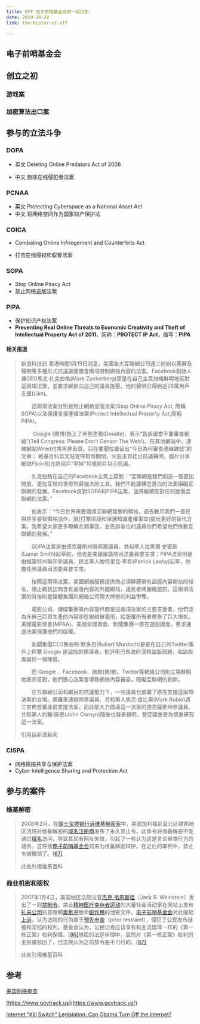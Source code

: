 ```yaml
---
title: EFF 电子前哨基金会的一段历史
date: 2019-10-20
link: the-histor-of-eff

---
```


## 电子前哨基金会



## 创立之初

### 游戏案

### 加密算法出口案

## 参与的立法斗争

### DOPA

- 英文 Deleting Online Predators Act of 2006

- 中文 删除在线侵犯者法案

### PCNAA

- 英文 Protecting Cyberspace as a National Asset Act 
- 中文 将网络空间作为国家财产保护法

### COICA

-  Combating Online Infringement and Counterfeits Act 

- 打击在线侵权和假冒法案

###  **SOPA**

-  Stop Online Piracy Act 
-  禁止网络盗版法案

### PIPA

-  保护知识产权法案
-  **Preventing Real Online Threats to Economic Creativity and Theft of Intellectual Property Act of 2011**，简称：**PROTECT IP Act**，缩写：**PIPA** 

#### 相关报道

> 新浪科技訊 香港時間1月19日消息，美國各大互聯網公司週三紛紛以黑屏及聲明等多種形式抗議美國國會兩項限制網絡內容的法案。Facebook創始人兼CEO馬克‧扎克伯格(Mark Zuckerberg)更是在自己主頁旗幟鮮明地反對這兩項法案，並要求網民向自己的議員施壓。他的聲明已得到近28萬用戶支援(Like)。
>
> 　　這兩項法案分別是阻止網絡盜版法案(Stop Online Piracy Act, 簡稱SOPA)以及保護支援產權法案(Protect Intellectual Property Act,簡稱PIPA)。
>
> 　　 Google (微博)換上了黑色塗鴉(Doodle)，表示“告訴國會不要審查網絡”(Tell Congress: Please Don’t Censor The Web!)。在其他網站中，連線網站Wired也將黑屏首頁，只在要聞位置留出“今日為何審查連線雜誌”的文章； 維基百科英文站宣佈暫時關閉，火狐主頁挂出抗議聲明，圖片分享網站Flickr則允許用戶“黑掉”10張照片以示抗議。
>
> 　　扎克伯格在自己的Facebook主頁上寫到：“互聯網是我們創造一個更加開放、更加互聯的世界所最強大的工具。我們不能讓構思蒼白的法案阻礙互聯網的發展。Facebook反對SOPA和PIPA法案，並將繼續反對任何挫傷互聯網的法案。”
>
> 　　他表示：“今日世界需要倡導互聯網發展的領袖，過去數月我們一直在與許多睿智領袖協作，就(打擊盜版和保護知識產權事宜)提出更好的替代方案。我希望大家更多瞭解此類事宜，並告訴各位的議員你們希望他們推動互聯網的發展。”
>
> 　　SOPA法案是由德克薩斯州聯邦眾議員、共和黨人拉馬爾‧史密斯(Lamar Smith)起草的，他也是美國眾議院司法委員會主席；PIPA法案則是由福蒙特州聯邦參議員、民主黨人帕特里克‧李希(Patrick Leahy)起草，他擔任參議員司法委員會主席。
>
> 　　按照這兩項法案，美國網絡服務提供商必須屏蔽帶有盜版內容網站的域名，阻止網民訪問含有盜版內容的外國網站，違反者將面臨懲罰。這兩項法案的背後則是媒體集團和網絡公司兩大陣營的利益爭奪。
>
> 　　電影公司、傳媒集團等內容提供商是這兩項法案的主要支援者，他們認為斥自己巨資生產的內容卻在網絡被濫用，給版權所有者帶來了巨大損失。美國電影協會(MPAA)、美國全國商會、新聞集團一直在遊說國會，要求通過法案保護他們的版權。
>
> 　　新聞集團CEO魯伯特‧默多克(Rubert Murdoch)更是在自己的Twitter賬戶上抨擊 Google 是盜版的領導者，批評奧巴馬政府漠視盜版問題，和盜版者屬於一個陣營。
>
> 　　而 Google 、Facebook、微軟(微博)、Twitter等網絡公司則立場鮮明地表示反對，他們擔心法案會導致網絡內容審查，阻礙互聯網的創新。
>
> 　　在互聯網公司和網民的抗議壓力下，一些議員也放棄了原先支援這兩項法案的立場。佛羅里達聯邦參議員、共和黨人馬克‧盧比奧(Mark Rubio)週三宣佈放棄此前支援法案，而此前大力倡導這一法案的德克薩斯州參議員、共和黨人約翰‧康恩(John Cornyn)隨後也發表聲明，督促國會更為慎重研究這一法案。
>
> 引用自新浪新闻[]()

### CISPA

- 网络情报共享与保护法案
- Cyber Intelligence Sharing and Protection Act

## 参与的案件

### 维基解密

>  2008年2月，在[瑞士宝盛银行诉维基解密案](https://zh.wikipedia.org/w/index.php?title=瑞士宝盛银行诉维基解密案&action=edit&redlink=1)中，美国加利福尼亚北区联邦地区法院对维基解密的[域名注册商](https://zh.wikipedia.org/wiki/域名注册商)发布了永久禁止令，此命令将维基解密不能通过[域名](https://zh.wikipedia.org/wiki/域名)访问，导致其现有网址失效，引起了一些认为这是言论审查行为的谴责。这导致[电子前哨基金会](https://zh.wikipedia.org/wiki/电子前哨基金会)前来为维基解密辩护。在之后的审判中，禁止令被撤销了。[[67\]](https://zh.wikipedia.org/wiki/美国网络审查#cite_note-67) 
>
> 此处引用维基百科[]()



### 商业机密和版权

> 2007年1月4日，美国地区法院法官[杰克·韦恩斯坦](https://zh.wikipedia.org/w/index.php?title=杰克·韦恩斯坦&action=edit&redlink=1)（Jack B. Weinstein）发出了一则[禁制令](https://zh.wikipedia.org/wiki/禁制令)，禁止[精神医疗幸存者运动](https://zh.wikipedia.org/w/index.php?title=精神医疗幸存者运动&action=edit&redlink=1)的大量社会活动家在网站上发布[礼来公司](https://zh.wikipedia.org/wiki/礼来公司)刻意隐瞒[奥氮平](https://zh.wikipedia.org/wiki/奥氮平)致命[副作用](https://zh.wikipedia.org/wiki/副作用)的泄密文件。[电子前哨基金会](https://zh.wikipedia.org/wiki/电子前哨基金会)对此提起[上诉](https://zh.wikipedia.org/wiki/上訴)，认为法院的行为属于[预先审查](https://zh.wikipedia.org/wiki/預先審查)（prior restraint），侵犯了公民发布链接和文档的权利。基金会认为，公民记者应该享有和主流媒体一样的《第一修正案》权利保障。[[86\]](https://zh.wikipedia.org/wiki/美国网络审查#cite_note-86)随后的法庭审理中，虽然对《第一修正案》权利的主张被驳回了，但法院认为之前禁令是不可行的。[[87\]](https://zh.wikipedia.org/wiki/美国网络审查#cite_note-87) 
>
> 此处引用维基百科[]()

## 参考

[美国网络审查](https://zh.wikipedia.org/wiki/美国网络审查)

 [https://www.govtrack.us](https://www.govtrack.us/) 

[Internet "Kill Switch" Legislation: Can Obama Turn Off the Internet?](http://btlj.org/2011/03/internet-kill-switch-legislation-can-obama-turn-off-the-internet/ )

